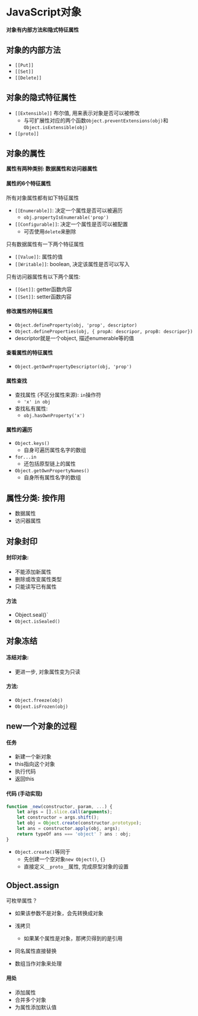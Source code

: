 # JavaScript对象

**对象有内部方法和隐式特征属性**



## 对象的内部方法

- `[[Put]]`
- `[[Set]]`
- `[[Delete]]`



## 对象的隐式特征属性

- `[[Extensible]]` 布尔值, 用来表示对象是否可以被修改
  - 与可扩展性对应的两个函数`Object.preventExtensions(obj)`和`Object.isExtensible(obj)`
- `[[proto]]` 



## 对象的属性

**属性有两种类别: 数据属性和访问器属性**



#### 属性的6个特征属性

所有对象属性都有如下特征属性

- `[[Enumerable]]`: 决定一个属性是否可以被遍历
  - `obj.propertyIsEnumerable('prop')`
- `[[Configurable]]`: 决定一个属性是否可以被配置
  - 可否使用`delete`来删除

只有数据属性有一下两个特征属性

- `[[Value]]`: 属性的值
- `[[Writable]]`: boolean, 决定该属性是否可以写入

只有访问器属性有以下两个属性:

- `[[Get]]`: getter函数内容
- `[[Set]]`: setter函数内容



#### 修改属性的特征属性

- `Object.defineProperty(obj, 'prop', descriptor)`
- `Object.defineProperties(obj, { propA: descripor, propB: descripor})`
- descriptor就是一个object, 描述enumerable等的值



#### 查看属性的特征属性

- `Object.getOwnPropertyDescriptor(obj, 'prop')`





#### 属性查找

- 查找属性 (不区分属性来源): `in`操作符
  - `'x' in obj`
- 查找私有属性:
  - `obj.hasOwnProperty('x')`



#### 属性的遍历

- `Object.keys()`
  - 自身可遍历属性名字的数组
- `for...in`
  - 还包括原型链上的属性
- `Object.getOwnPropertyNames()`
  - 自身所有属性名字的数组



## 属性分类: 按作用

- 数据属性
- 访问器属性







## 对象封印

#### 封印对象:

- 不能添加新属性
- 删除或改变属性类型
- 只能读写已有属性

#### 方法

- Object.seal()`
- `Object.isSealed()`



## 对象冻结

#### 冻结对象:

- 更进一步, 对象属性变为只读

#### 方法:

- `Object.freeze(obj)`
- `Objext.isFrozen(obj)`



## new一个对象的过程

#### 任务

- 新建一个新对象
- this指向这个对象
- 执行代码
- 返回this



#### 代码 (手动实现)

```javascript
function _new(constructor, param, ...) {
    let args = [].slice.call(arguments);
    let constructor = args.shift();
    let obj = Object.create(constructor.prototype);
    let ans = constructor.apply(obj, args);
    return typeOf ans === 'object' ? ans : obj;
}
```

- `Object.create()`等同于
  - 先创建一个空对象`new Object()`, `{}`
  - 直接定义`__proto__`属性, 完成原型对象的设置









## Object.assign

可枚举属性？

- 如果该参数不是对象，会先转换成对象



- 浅拷贝
  - 如果某个属性是对象，那拷贝得到的是引用
- 同名属性直接替换
- 数组当作对象来处理



#### 用处

- 添加属性
- 合并多个对象
- 为属性添加默认值